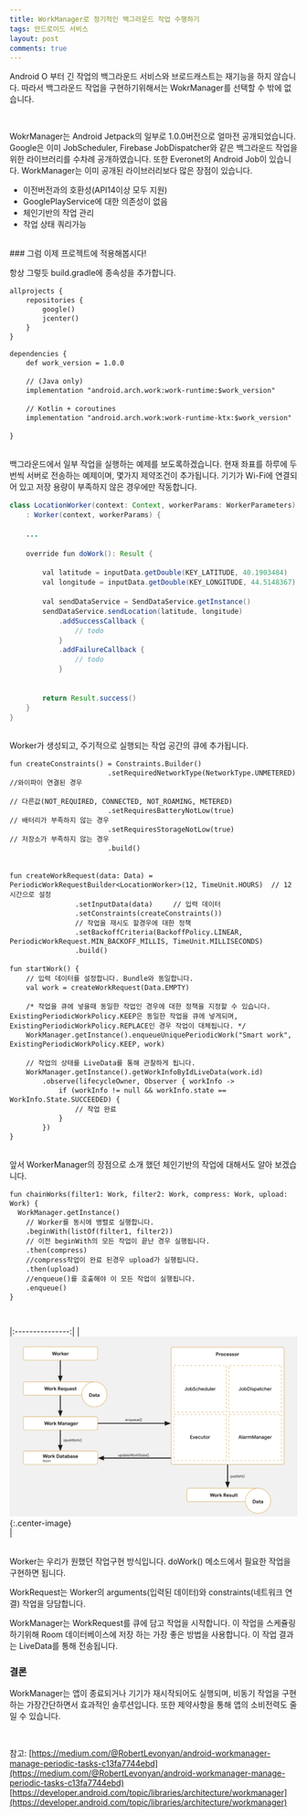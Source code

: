 ```yaml
---
title: WorkManager로 정기적인 백그라운드 작업 수행하기
tags: 안드로이드 서비스
layout: post
comments: true
---
```


Android O 부터 긴 작업의 백그라운드 서비스와 브로드캐스트는 재기능을 하지 않습니다. 따라서 백그라운드 작업을 구현하기위해서는 WokrManager를 선택할 수 밖에 없습니다.  

<br>

WokrManager는 Android Jetpack의 일부로 1.0.0버전으로 얼마전 공개되었습니다. Google은 이미 JobScheduler, Firebase JobDispatcher와 같은 백그라운드 작업을 위한 라이브러리를 수차례 공개하였습니다. 또한 Everonet의 Android Job이 있습니다. WorkManager는 이미 공개된 라이브러리보다 많은 장점이 있습니다.

* 이전버전과의 호환성(API14이상 모두 지원)
* GooglePlayService에 대한 의존성이 없음
* 체인기반의 작업 관리
* 작업 상태 쿼리가능
  
<br>
### 그럼 이제 프로젝트에 적용해봅시다!  
  
항상 그렇듯 build.gradle에 종속성을 추가합니다.  

```
allprojects {
    repositories {
        google()
        jcenter()
    }
}
```

```
dependencies {
    def work_version = 1.0.0

    // (Java only)
    implementation "android.arch.work:work-runtime:$work_version"

    // Kotlin + coroutines
    implementation "android.arch.work:work-runtime-ktx:$work_version"

}
```

<br>
백그라운드에서 일부 작업을 실행하는 예제를 보도록하겠습니다. 현재 좌표를 하루에 두번씩 서버로 전송하는 예제이며, 몇가지 제약조건이 추가됩니다. 기기가 Wi-Fi에 연결되어 있고 저장 용량이 부족하지 않은 경우에만 작동합니다.


```java
class LocationWorker(context: Context, workerParams: WorkerParameters) 
    : Worker(context, workerParams) {
    
    ...
    
    override fun doWork(): Result {
        
        val latitude = inputData.getDouble(KEY_LATITUDE, 40.1903484)
        val longitude = inputData.getDouble(KEY_LONGITUDE, 44.5148367)
        
        val sendDataService = SendDataService.getInstance()
        sendDataService.sendLocation(latitude, longitude)
            .addSuccessCallback {
                // todo 
            }
            .addFailureCallback {
                // todo 
            }


        return Result.success()
    }
}
```  

<br>
Worker가 생성되고, 주기적으로 실행되는 작업 공간의 큐에 추가됩니다.  

```
fun createConstraints() = Constraints.Builder()
                        .setRequiredNetworkType(NetworkType.UNMETERED)  //와이파이 연결된 경우
                                                                          // 다른값(NOT_REQUIRED, CONNECTED, NOT_ROAMING, METERED)
                        .setRequiresBatteryNotLow(true)                 // 배터리가 부족하지 않는 경우
                        .setRequiresStorageNotLow(true)                 // 저장소가 부족하지 않는 경우
                        .build()


fun createWorkRequest(data: Data) = PeriodicWorkRequestBuilder<LocationWorker>(12, TimeUnit.HOURS)  // 12시간으로 설정
                .setInputData(data)     // 입력 데이터                                                  
                .setConstraints(createConstraints())
                // 작업을 재시도 할경우에 대한 정책
                .setBackoffCriteria(BackoffPolicy.LINEAR, PeriodicWorkRequest.MIN_BACKOFF_MILLIS, TimeUnit.MILLISECONDS)
                .build()

fun startWork() {
    // 입력 데이터를 설정합니다. Bundle와 동일합니다.
    val work = createWorkRequest(Data.EMPTY)
    
    /* 작업을 큐에 넣을때 동일한 작업인 경우에 대한 정책을 지정할 수 있습니다. ExistingPeriodicWorkPolicy.KEEP은 동일한 작업을 큐에 넣게되며, ExistingPeriodicWorkPolicy.REPLACE인 경우 작업이 대체됩니다. */
    WorkManager.getInstance().enqueueUniquePeriodicWork("Smart work", ExistingPeriodicWorkPolicy.KEEP, work)
    
    // 작업의 상태를 LiveData를 통해 관찰하게 됩니다. 
    WorkManager.getInstance().getWorkInfoByIdLiveData(work.id)
        .observe(lifecycleOwner, Observer { workInfo ->
            if (workInfo != null && workInfo.state == WorkInfo.State.SUCCEEDED) {
                // 작업 완료
            }
        })
}
```  

<br>
앞서 WorkerManager의 장점으로 소개 했던 체인기반의 작업에 대해서도 알아 보겠습니다.   

```
fun chainWorks(filter1: Work, filter2: Work, compress: Work, upload: Work) {
  WorkManager.getInstance()
    // Worker를 동시에 병렬로 실행합니다.
    .beginWith(listOf(filter1, filter2))
    // 이전 beginWith의 모든 작업이 끝난 경우 실행됩니다.
    .then(compress)
    //compress작업이 완료 된경우 upload가 실행됩니다.
    .then(upload)
    //enqueue()를 호출해야 이 모든 작업이 실행됩니다.
    .enqueue()
}
```

<br>

|:---------------:|
|<br> ![](/images/2019-03-18-work_manager/worker_manager.png){:.center-image} <br>|


<br>
Worker는 우리가 원했던 작업구현 방식입니다. doWork() 메소드에서 필요한 작업을 구현하면 됩니다.  

WorkRequest는 Worker의 arguments(입력된 데이터)와 constraints(네트워크 연결) 작업을 당담합니다.   

WorkManager는 WorkRequest를 큐에 담고 작업을 시작합니다. 이 작업을 스케쥴링 하기위해 Room 데이터베이스에 저장 하는 가장 좋은 방법을 사용합니다. 이 작업 결과는 LiveData를 통해 전송됩니다.  

### 결론
WorkManager는 앱이 종료되거나 기기가 재시작되어도 실행되며, 비동기 작업을  구현하는 가장간단하면서 효과적인 솔루션입니다. 또한 제약사항을 통해 앱의 소비전력도 줄일 수 있습니다.  

<br>

참고: 
[https://medium.com/@RobertLevonyan/android-workmanager-manage-periodic-tasks-c13fa7744ebd](https://medium.com/@RobertLevonyan/android-workmanager-manage-periodic-tasks-c13fa7744ebd)
[https://developer.android.com/topic/libraries/architecture/workmanager](https://developer.android.com/topic/libraries/architecture/workmanager)









